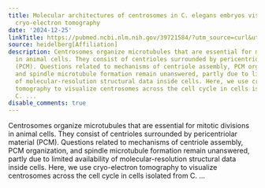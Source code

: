 ```yaml
---
title: Molecular architectures of centrosomes in C. elegans embryos visualized by
  cryo-electron tomography
date: '2024-12-25'
linkTitle: https://pubmed.ncbi.nlm.nih.gov/39721584/?utm_source=curl&utm_medium=rss&utm_campaign=pubmed-2&utm_content=1FakS-2QOkCT8HsMOQP1bCRQ4YzyumYOmxmF0moLsQ3dFB1E9V&fc=20220326224207&ff=20241226170935&v=2.18.0.post9+e462414
source: heidelberg[Affiliation]
description: Centrosomes organize microtubules that are essential for mitotic divisions
  in animal cells. They consist of centrioles surrounded by pericentriolar material
  (PCM). Questions related to mechanisms of centriole assembly, PCM organization,
  and spindle microtubule formation remain unanswered, partly due to limited availability
  of molecular-resolution structural data inside cells. Here, we use cryo-electron
  tomography to visualize centrosomes across the cell cycle in cells isolated from
  C. ...
disable_comments: true
---
```

Centrosomes organize microtubules that are essential for mitotic divisions in animal cells. They consist of centrioles surrounded by pericentriolar material (PCM). Questions related to mechanisms of centriole assembly, PCM organization, and spindle microtubule formation remain unanswered, partly due to limited availability of molecular-resolution structural data inside cells. Here, we use cryo-electron tomography to visualize centrosomes across the cell cycle in cells isolated from C. ...